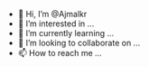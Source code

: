 - 👋 Hi, I’m @Ajmalkr
- 👀 I’m interested in ...
- 🌱 I’m currently learning ...
- 💞️ I’m looking to collaborate on ...
- 📫 How to reach me ...

<!---
Ajmalkr/Ajmalkr is a ✨ special ✨ repository because its `README.md` (this file) appears on your GitHub profile.
You can click the Preview link to take a look at your changes.
--->
